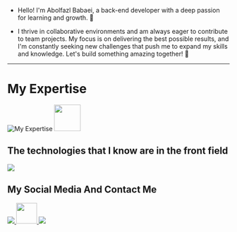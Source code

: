 
- Hello! I'm Abolfazl Babaei, a back-end developer with a deep passion for learning and growth. 🌱

- I thrive in collaborative environments and am always eager to contribute to team projects. My focus is on delivering the best possible results, and I'm constantly seeking new challenges that push me to expand my skills and knowledge. Let's build something amazing together! 🚀

---
<h1>My Expertise </h1>
<img src='https://skillicons.dev/icons?i=python,django,git,github' alt='My Expertise'/>

  <img src="https://media2.dev.to/dynamic/image/width=1600,height=900,fit=cover,gravity=auto,format=auto/https%3A%2F%2Fdev-to-uploads.s3.amazonaws.com%2Fi%2Fat87eifyp17wcfmucgme.png" width='60'>


<h2>The technologies that I know are in the front field</h2>
<img src="https://skillicons.dev/icons?i=html,css,js">

<h2>My Social Media And Contact Me</h2>
<a href='https://www.linkedin.com/in/abolfazl-babaei01/' title="Linkedin"> 
<img src='https://skillicons.dev/icons?i=linkedin'>
</a>

<a href='https://t.me/Abolfazlbabaei01' title="Telegram"> 
<img src='https://cdn-icons-png.freepik.com/256/15015/15015947.png?semt=ais_hybrid' width='47'>
</a>

<a href='mailto:abolfazl.babaei006@gmail.com' title="Email"> 
<img src='https://skillicons.dev/icons?i=gmail'>
</a>
